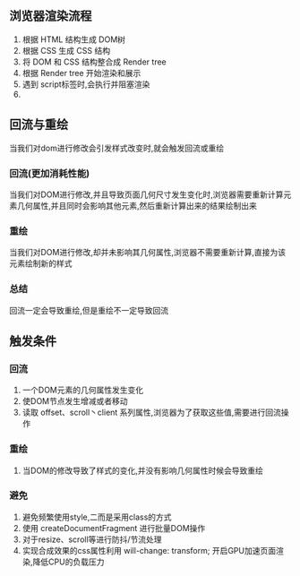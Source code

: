 ## 浏览器渲染流程

1. 根据 HTML 结构生成 DOM树
2. 根据 CSS 生成 CSS 结构
3. 将 DOM 和 CSS 结构整合成 Render tree
4. 根据 Render tree 开始渲染和展示
5. 遇到 script标签时,会执行并阻塞渲染
6. 
## 回流与重绘

当我们对dom进行修改会引发样式改变时,就会触发回流或重绘

### 回流(更加消耗性能)

当我们对DOM进行修改,并且导致页面几何尺寸发生变化时,浏览器需要重新计算元素几何属性,并且同时会影响其他元素,然后重新计算出来的结果绘制出来

### 重绘

当我们对DOM进行修改,却并未影响其几何属性,浏览器不需要重新计算,直接为该元素绘制新的样式

### 总结

回流一定会导致重绘,但是重绘不一定导致回流

## 触发条件

### 回流

1. 一个DOM元素的几何属性发生变化
2. 使DOM节点发生增减或者移动
3. 读取 offset、scroll丶client 系列属性,浏览器为了获取这些值,需要进行回流操作

### 重绘

1. 当DOM的修改导致了样式的变化,并没有影响几何属性时候会导致重绘

### 避免

1. 避免频繁使用style,二而是采用class的方式
2. 使用 createDocumentFragment 进行批量DOM操作
3. 对于resize、scroll等进行防抖/节流处理
4. 实现合成效果的css属性利用 will-change: transform;  开启GPU加速页面渲染,降低CPU的负载压力



